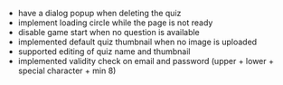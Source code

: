 - have a dialog popup when deleting the quiz
- implement loading circle while the page is not ready
- disable game start when no question is available
- implemented default quiz thumbnail when no image is uploaded
- supported editing of quiz name and thumbnail
- implemented validity check on email and password (upper + lower + special character + min 8)
